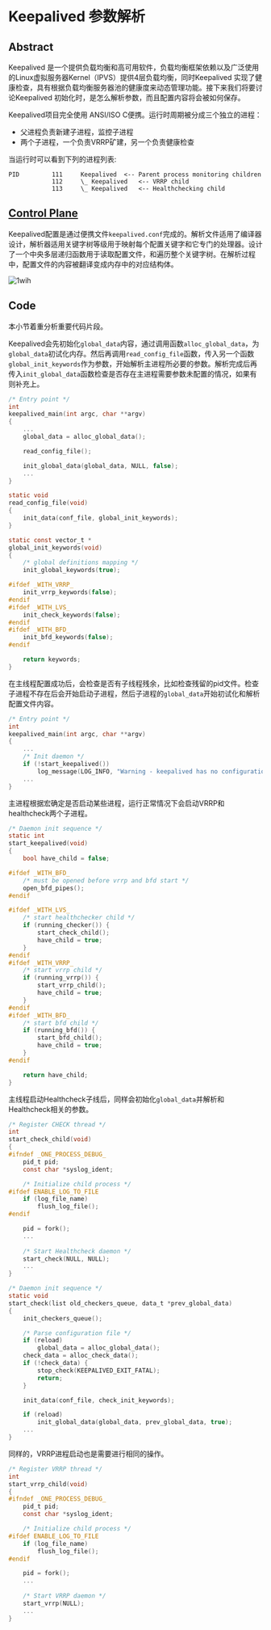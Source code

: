 # Keepalived 参数解析

## Abstract

Keepalived 是一个提供负载均衡和高可用软件，负载均衡框架依赖以及广泛使用的Linux虚拟服务器Kernel（IPVS）提供4层负载均衡，同时Keepalived 实现了健康检查，具有根据负载均衡服务器池的健康度来动态管理功能。接下来我们将要讨论Keepalived 初始化时，是怎么解析参数，而且配置内容将会被如何保存。

Keepalived项目完全使用 ANSI/ISO C便携。运行时周期被分成三个独立的进程：

- 父进程负责新建子进程，监控子进程
- 两个子进程，一个负责VRRP矿建，另一个负责健康检查

当运行时可以看到下列的进程列表:

```
PID         111     Keepalived  <-- Parent process monitoring children
            112     \_ Keepalived   <-- VRRP child
            113     \_ Keepalived   <-- Healthchecking child
```

## [Control Plane][atomic-elements]

Keepalived配置是通过便携文件`keepalived.conf`完成的。解析文件适用了编译器设计，解析器适用关键字树等级用于映射每个配置关键字和它专门的处理器。设计了一个中央多层递归函数用于读取配置文件，和遍历整个关键字树。在解析过程中，配置文件的内容被翻译变成内存中的对应结构体。

![1wih](D:\Reports\1wih.png)

## Code

本小节着重分析重要代码片段。

Keepalived会先初始化`global_data`内容，通过调用函数`alloc_global_data`，为`global_data`初试化内存。然后再调用`read_config_file`函数，传入另一个函数`global_init_keywords`作为参数，开始解析主进程所必要的参数。解析完成后再传入`init_global_data`函数检查是否存在主进程需要参数未配置的情况，如果有则补充上。

```c
/* Entry point */
int
keepalived_main(int argc, char **argv)
{
    ...
    global_data = alloc_global_data();

	read_config_file();

	init_global_data(global_data, NULL, false);
    ...
}

static void
read_config_file(void)
{
	init_data(conf_file, global_init_keywords);
}

static const vector_t *
global_init_keywords(void)
{
	/* global definitions mapping */
	init_global_keywords(true);

#ifdef _WITH_VRRP_
	init_vrrp_keywords(false);
#endif
#ifdef _WITH_LVS_
	init_check_keywords(false);
#endif
#ifdef _WITH_BFD_
	init_bfd_keywords(false);
#endif

	return keywords;
}
```

在主线程配置成功后，会检查是否有子线程残余，比如检查残留的pid文件。检查子进程不存在后会开始启动子进程，然后子进程的`global_data`开始初试化和解析配置文件内容。

```c
/* Entry point */
int
keepalived_main(int argc, char **argv)
{
    ...
	/* Init daemon */
	if (!start_keepalived())
		log_message(LOG_INFO, "Warning - keepalived has no configuration to run");
	...
}
```

主进程根据宏确定是否启动某些进程，运行正常情况下会启动VRRP和healthcheck两个子进程。

```c
/* Daemon init sequence */
static int
start_keepalived(void)
{
	bool have_child = false;

#ifdef _WITH_BFD_
	/* must be opened before vrrp and bfd start */
	open_bfd_pipes();
#endif

#ifdef _WITH_LVS_
	/* start healthchecker child */
	if (running_checker()) {
		start_check_child();
		have_child = true;
	}
#endif
#ifdef _WITH_VRRP_
	/* start vrrp child */
	if (running_vrrp()) {
		start_vrrp_child();
		have_child = true;
	}
#endif
#ifdef _WITH_BFD_
	/* start bfd child */
	if (running_bfd()) {
		start_bfd_child();
		have_child = true;
	}
#endif

	return have_child;
}
```

主线程启动Healthcheck子线后，同样会初始化`global_data`并解析和Healthcheck相关的参数。

```c
/* Register CHECK thread */
int
start_check_child(void)
{
#ifndef _ONE_PROCESS_DEBUG_
	pid_t pid;
	const char *syslog_ident;

	/* Initialize child process */
#ifdef ENABLE_LOG_TO_FILE
	if (log_file_name)
		flush_log_file();
#endif

	pid = fork();
    ...
    
	/* Start Healthcheck daemon */
	start_check(NULL, NULL);
    ...
}

/* Daemon init sequence */
static void
start_check(list old_checkers_queue, data_t *prev_global_data)
{
	init_checkers_queue();

	/* Parse configuration file */
	if (reload)
		global_data = alloc_global_data();
	check_data = alloc_check_data();
	if (!check_data) {
		stop_check(KEEPALIVED_EXIT_FATAL);
		return;
	}

	init_data(conf_file, check_init_keywords);

	if (reload)
		init_global_data(global_data, prev_global_data, true);
    ...
}
```

同样的，VRRP进程启动也是需要进行相同的操作。

```c
/* Register VRRP thread */
int
start_vrrp_child(void)
{
#ifndef _ONE_PROCESS_DEBUG_
	pid_t pid;
	const char *syslog_ident;

	/* Initialize child process */
#ifdef ENABLE_LOG_TO_FILE
	if (log_file_name)
		flush_log_file();
#endif

	pid = fork();
	...
	
	/* Start VRRP daemon */
	start_vrrp(NULL);
	...
}
```



[atomic-elements]: <https://keepalived.readthedocs.io/en/latest/software_design.html#atomic-elements>

